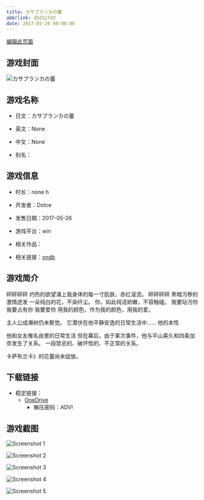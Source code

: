 ```yaml
---
title: カサブランカの蕾
abbrlink: d5d12f43
date: 2017-05-26 00:00:00
---
```

[编辑此页面](https://github.com/ACG-3/ADV3-source/blob/main/source/_posts/games/%E3%82%AB%E3%82%B5%E3%83%96%E3%83%A9%E3%83%B3%E3%82%AB%E3%81%AE%E8%95%BE.md)

## 游戏封面

![カサブランカの蕾](https://pan.timero.xyz/onedrive/img_lib_001/%E3%82%AB%E3%82%B5%E3%83%96%E3%83%A9%E3%83%B3%E3%82%AB%E3%81%AE%E8%95%BE_cover.avif)


## 游戏名称

- 日文：カサブランカの蕾
- 英文：None
- 中文：None

- 别名：


## 游戏信息

- 时长：none h
- 开发者：Dolce
- 发售日期：2017-05-26
- 游戏平台：win
- 相关作品：

- 相关链接：[vndb](https://vndb.org/v20801)


## 游戏简介

砰砰砰砰
灼热的欲望涌上我身体的每一寸肌肤，赤红滚烫。
砰砰砰砰
黑暗污秽的激情迸发
一朵纯白的花，不染纤尘。
你，如此纯洁娇嫩，不容触碰。
我要玷污你 我要占有你 我要爱你
用我的颜色，作为我的颜色，用我的爱。

主人公成濑树仍未察觉。
它潜伏在他平静安逸的日常生活中......
他的本性

他和女友椎名由里的日常生活
但在幕后，由于某次事件，他与平山美久和四条加奈发生了关系。
一段禁忌的、破坏性的、不正常的关系。

卡萨布兰卡》的花蕾尚未绽放。



## 下载链接

- 稳定链接：
    - [OneDrive](https://pan.timero.xyz/onedrive/adv_lib_001/%E3%82%AB%E3%82%B5%E3%83%96%E3%83%A9%E3%83%B3%E3%82%AB%E3%81%AE%E8%95%BE)
        - 解压密码：ADV!



## 游戏截图


![Screenshot 1](https://pan.timero.xyz/onedrive/img_lib_001/%E3%82%AB%E3%82%B5%E3%83%96%E3%83%A9%E3%83%B3%E3%82%AB%E3%81%AE%E8%95%BE_Screenshot_1.avif)

![Screenshot 2](https://pan.timero.xyz/onedrive/img_lib_001/%E3%82%AB%E3%82%B5%E3%83%96%E3%83%A9%E3%83%B3%E3%82%AB%E3%81%AE%E8%95%BE_Screenshot_2.avif)

![Screenshot 3](https://pan.timero.xyz/onedrive/img_lib_001/%E3%82%AB%E3%82%B5%E3%83%96%E3%83%A9%E3%83%B3%E3%82%AB%E3%81%AE%E8%95%BE_Screenshot_3.avif)

![Screenshot 4](https://pan.timero.xyz/onedrive/img_lib_001/%E3%82%AB%E3%82%B5%E3%83%96%E3%83%A9%E3%83%B3%E3%82%AB%E3%81%AE%E8%95%BE_Screenshot_4.avif)

![Screenshot 5](https://pan.timero.xyz/onedrive/img_lib_001/%E3%82%AB%E3%82%B5%E3%83%96%E3%83%A9%E3%83%B3%E3%82%AB%E3%81%AE%E8%95%BE_Screenshot_5.avif)

